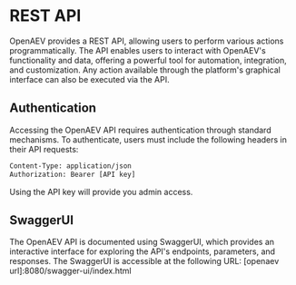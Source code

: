 # REST API
OpenAEV provides a REST API, allowing users to perform various actions programmatically. The API enables users to interact with OpenAEV's functionality and data, offering a powerful tool for automation, integration, and customization. Any action available through the platform's graphical interface can also be executed via the API.


## Authentication

Accessing the OpenAEV API requires authentication through standard mechanisms. To authenticate, users must include the following headers in their API requests:


```html
Content-Type: application/json
Authorization: Bearer [API key]
```

Using the API key will provide you admin access.

## SwaggerUI

The OpenAEV API is documented using SwaggerUI, which provides an interactive interface for exploring the API's endpoints, parameters, and responses. The SwaggerUI is accessible at the following URL: [openaev url]:8080/swagger-ui/index.html
